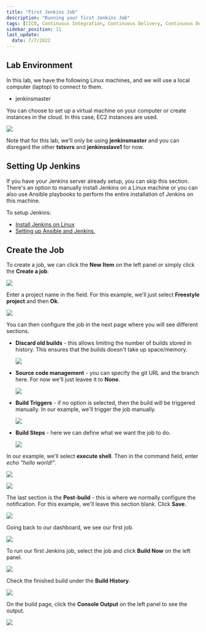 ```yaml
---
title: "First Jenkins Job"
description: "Running your first Jenkins Job"
tags: [CICD, Continuous Integration, Continuous Delivery, Continuous Deployment, Jenkins]
sidebar_position: 11
last_update:
  date: 7/7/2022
---
```



## Lab Environment

In this lab, we have the following Linux machines, and we will use a local computer (laptop) to connect to them.

- jenkinsmaster

You can choose to set up a virtual machine on your computer or create instances in the cloud. In this case, EC2 instances are used.

<div class='img-center'>

![](/img/docs/ansible-lab-diagram-4.png)

</div>

Note that for this lab, we'll only be using **jenkinsmaster** and you can disregard the other **tstsvrs** and **jenkinsslave1** for now.

## Setting Up Jenkins

If you have your Jenkins server already setup, you can skip this section. There's an option to manually install Jenkins on a Linux machine or you can also use Ansible playbooks to perform the entire installation of Jenkins on this machine.

To setup Jenkins:

- [Install Jenkins on Linux](/docs/017-Version-Control-and-CICD/004-Jenkins-Labs/004-Installing-Jenkins.md)
- [Setting up Ansible and Jenkins.](/docs/017-Version-Control-and-CICD/004-Jenkins-Labs/005-Setup-Ansible-and-Jenkins.md)

## Create the Job 

To create a job, we can click the **New Item** on the left panel or simply click the **Create a job**.

<div class='img-center'>

![](/img/docs/jen1job.png)

</div>

Enter a project name in the field. For this example, we'll just select **Freestyle project** and then **Ok**. 

<div class='img-center'>

![](/img/docs/jen1job1.png)

</div>

You can then configure the job in the next page where you will see different sections.

- **Discard old builds** - this allows limiting the number of builds stored in history. This ensures that the builds doesn't take up space/memory.

    <div class='img-center'>

    ![](/img/docs/jen1job2.png)

    </div>

- **Source code management** - you can specify the git URL and the branch here. For now we'll just leavee it to **None**.

    <div class='img-center'>

    ![](/img/docs/jen1job3.png)

    </div>

- **Build Triggers** - if no option is selected, then the build will be triggered manually. In our example, we'll trigger the job manually.

    <div class='img-center'>

    ![](/img/docs/jen1job4.png)

    </div>

- **Build Steps** - here we can define what we want the job to do.

    <div class='img-center'>

    ![](/img/docs/jen1job5.png)

    </div>

In our example, we'll select **execute shell**. Then in the command field, enter *echo "hello world!"*.

<div class='img-center'>

![](/img/docs/jen1job6.png)

</div>
<div class='img-center'>

![](/img/docs/jen1job7.png)

</div>

The last section is the **Post-build** - this is where we normally configure the notification. For this example, we'll leave this section blank. Click **Save**.

<div class='img-center'>

![](/img/docs/jen1job8.png)

</div>

Going back to our dashboard, we see our first job.

<div class='img-center'>

![](/img/docs/jen1job9.png)

</div>

To run our first Jenkins job, select the job and click **Build Now** on the left panel.

<div class='img-center'>

![](/img/docs/jenbuildnow.png)

</div>

Check the finished build under the **Build History**. 

<div class='img-center'>

![](/img/docs/jen1buildnow.png)

</div>

On the build page, click the **Console Output** on the left panel to see the output.

<div class='img-center'>

![](/img/docs/jen1buildnow2.png)

</div>
